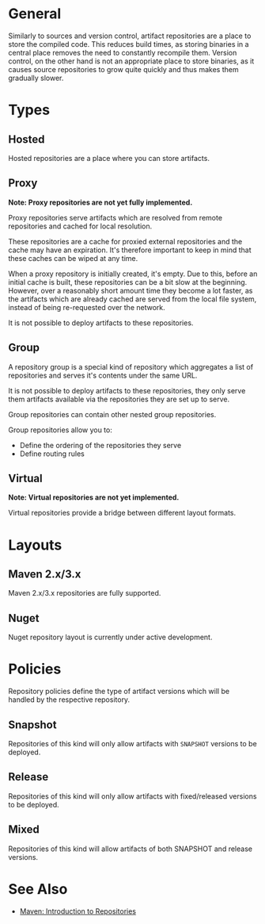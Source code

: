 # General

Similarly to sources and version control, artifact repositories are a place to store the compiled code. This reduces build times, as storing binaries in a central place removes the need to constantly recompile them. Version control, on the other hand is not an appropriate place to store binaries, as it causes source repositories to grow quite quickly and thus makes them gradually slower.

# Types

## Hosted

Hosted repositories are a place where you can store artifacts.

## Proxy

**Note: Proxy repositories are not yet fully implemented.**

Proxy repositories serve artifacts which are resolved from remote repositories and cached for local resolution.

These repositories are a cache for proxied external repositories and the cache may have an expiration. It's therefore important to keep in mind that these caches can be wiped at any time.

When a proxy repository is initially created, it's empty. Due to this, before an initial cache is built, these repositories can be a bit slow at the beginning. However, over a reasonably short amount time they become a lot faster, as the artifacts which are already cached are served from the local file system, instead of being re-requested over the network.

It is not possible to deploy artifacts to these repositories.

## Group

A repository group is a special kind of repository which aggregates a list of repositories and serves it's contents under the same URL. 

It is not possible to deploy artifacts to these repositories, they only serve them artifacts available via the repositories they are set up to serve.

Group repositories can contain other nested group repositories.

Group repositories allow you to:
* Define the ordering of the repositories they serve
* Define routing rules

## Virtual

**Note: Virtual repositories are not yet implemented.**

Virtual repositories provide a bridge between different layout formats.

# Layouts

## Maven 2.x/3.x

Maven 2.x/3.x repositories are fully supported.

## Nuget

Nuget repository layout is currently under active development.

# Policies

Repository policies define the type of artifact versions which will be handled by the respective repository.

## Snapshot

Repositories of this kind will only allow artifacts with `SNAPSHOT` versions to be deployed.

## Release

Repositories of this kind will only allow artifacts with fixed/released versions to be deployed.

## Mixed

Repositories of this kind will allow artifacts of both SNAPSHOT and release versions.

# See Also
- [Maven: Introduction to Repositories](http://maven.apache.org/guides/introduction/introduction-to-repositories.html)
